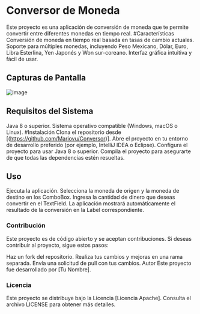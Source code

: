# Conversor de Moneda

Este proyecto es una aplicación de conversión de moneda que te permite convertir entre diferentes monedas en tiempo real.
#Características
Conversión de moneda en tiempo real basada en tasas de cambio actuales.
Soporte para múltiples monedas, incluyendo Peso Mexicano, Dólar, Euro, Libra Esterlina, Yen Japonés y Won sur-coreano.
Interfaz gráfica intuitiva y fácil de usar.

## Capturas de Pantalla
![image](https://github.com/Mariovu/Conversor/assets/47684710/959e0237-449c-4517-a4fe-880a86070556)

## Requisitos del Sistema
Java 8 o superior.
Sistema operativo compatible (Windows, macOS o Linux).
#Instalación
Clona el repositorio desde [(https://github.com/Mariovu/Conversor)].
Abre el proyecto en tu entorno de desarrollo preferido (por ejemplo, IntelliJ IDEA o Eclipse).
Configura el proyecto para usar Java 8 o superior.
Compila el proyecto para asegurarte de que todas las dependencias estén resueltas.
## Uso
Ejecuta la aplicación.
Selecciona la moneda de origen y la moneda de destino en los ComboBox.
Ingresa la cantidad de dinero que deseas convertir en el TextField.
La aplicación mostrará automáticamente el resultado de la conversión en la Label correspondiente.
### Contribución
Este proyecto es de código abierto y se aceptan contribuciones. Si deseas contribuir al proyecto, sigue estos pasos:

Haz un fork del repositorio.
Realiza tus cambios y mejoras en una rama separada.
Envía una solicitud de pull con tus cambios.
Autor
Este proyecto fue desarrollado por [Tu Nombre].

### Licencia
Este proyecto se distribuye bajo la Licencia [Licencia Apache]. Consulta el archivo LICENSE para obtener más detalles.
